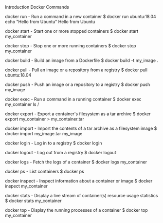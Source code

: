 Introduction
Docker Commands

docker run - Run a command in a new container
$ docker run ubuntu:18.04 echo "Hello from Ubuntu"
Hello from Ubuntu
    
docker start - Start one or more stopped containers
$ docker start my_container
    
docker stop - Stop one or more running containers
$ docker stop my_container
    
docker build - Build an image from a Dockerfile
$ docker build -t my_image .
    
docker pull - Pull an image or a repository from a registry
$ docker pull ubuntu:18.04
    
docker push - Push an image or a repository to a registry
$ docker push my_image
    
docker exec - Run a command in a running container
$ docker exec my_container ls /
    
docker export - Export a container's filesystem as a tar archive
$ docker export my_container > my_container.tar
    
docker import - Import the contents of a tar archive as a filesystem image
$ docker import my_image.tar my_image
    
docker login - Log in to a registry
$ docker login
    
docker logout - Log out from a registry
$ docker logout
    
docker logs - Fetch the logs of a container
$ docker logs my_container
    
docker ps - List containers
$ docker ps
    
docker inspect - Inspect information about a container or image
$ docker inspect my_container
    
docker stats - Display a live stream of container(s) resource usage statistics
$ docker stats my_container
    
docker top - Display the running processes of a container
$ docker top my_container
    